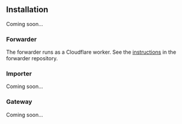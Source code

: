 ## Installation

Coming soon...

### Forwarder

The forwarder runs as a Cloudflare worker.
See the [instructions][forwarder-instructions] in the forwarder repository.

### Importer

Coming soon...

### Gateway

Coming soon...

[forwarder-instructions]: https://github.com/openpodcast/forwarder
